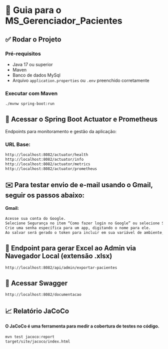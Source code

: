 # 🚀 Guia para o MS_Gerenciador_Pacientes

## ✅ Rodar o Projeto

### Pré-requisitos
- Java 17 ou superior
- Maven 
- Banco de dados MySql
- Arquivo `application.properties` ou `.env` preenchido corretamente

### Executar com Maven
```bash
./mvnw spring-boot:run

```

## 🔧 Acessar o Spring Boot Actuator e Prometheus

Endpoints para monitoramento e gestão da aplicação:

### URL Base:
```bash
http://localhost:8082/actuator/health
http://localhost:8082/actuator/info
http://localhost:8082/actuator/metrics
http://localhost:8082/actuator/prometheus
```

## ✉️ Para testar envio de e-mail usando o Gmail, seguir os passos abaixo:

#### Gmail: 
```bash
Acesse sua conta do Google.
Selecione Segurança no item “Como fazer login no Google” ou selecione Senhas de app ou acesse diretamente o link https://myaccount.google.com/apppasswords
Crie uma senha específica para um app, digitando o nome para ele. 
Ao salvar será gerado o token para incluir em sua variável de ambiente, application.properties ou .env. 
```

## 🧩 Endpoint para gerar Excel ao Admin via Navegador Local (extensão .xlsx)
```bash
http://localhost:8082/api/admin/exportar-pacientes
```

## 📄 Acessar Swagger
```bash
http://localhost:8082/documentacao
```

## 📈 Relatório JaCoCo

#### O JaCoCo é uma ferramenta para medir a cobertura de testes no código.
```bash
mvn test jacoco:report
target/site/jacoco/index.html
```
